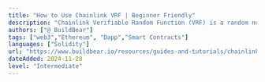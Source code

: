 ```yaml
---
title: "How to Use Chainlink VRF | Beginner Friendly"
description: "Chainlink Verifiable Random Function (VRF) is a random number generator for smart contracts. Developers can use Chainlink VRF on BuildBear Sandbox to build and test smart contracts for any decentralized applications that rely on unpredictable outcomes such as in games or lottery systems."
authors: ["@_BuildBear"]
tags: ["web3","Ethereum", "Dapp","Smart Contracts"]
languages: ["Solidity"]
url: "https://www.buildbear.io/resources/guides-and-tutorials/chainlink"
dateAdded: 2024-11-28
level: "Intermediate"
---
```

